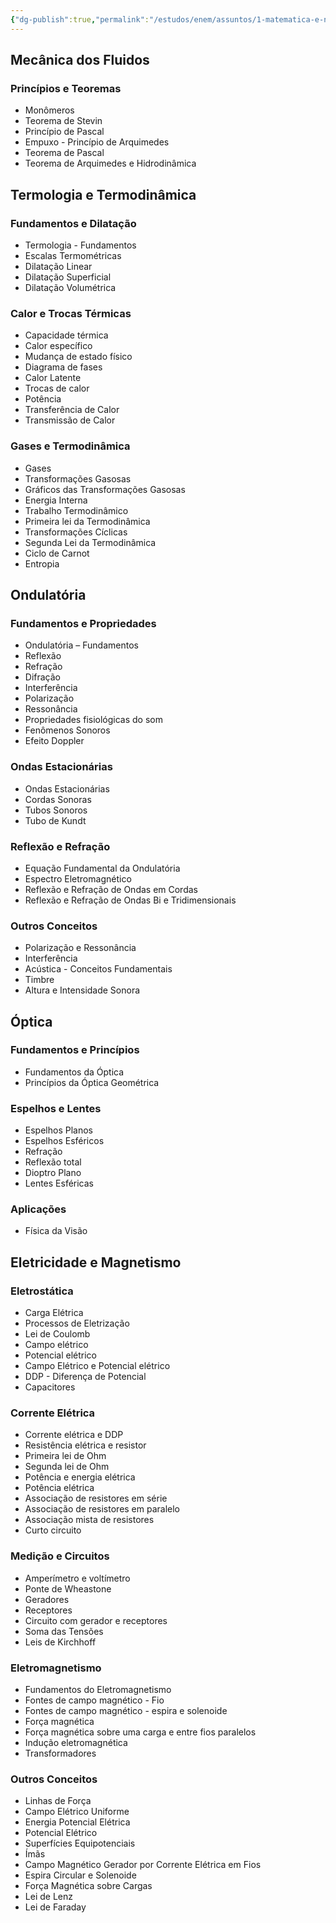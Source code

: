 ```yaml
---
{"dg-publish":true,"permalink":"/estudos/enem/assuntos/1-matematica-e-natureza/fisica-2/","updated":"2025-03-08T18:09:44.720-03:00"}
---
```


## Mecânica dos Fluidos

### Princípios e Teoremas

- Monômeros
- Teorema de Stevin
- Princípio de Pascal
- Empuxo - Princípio de Arquimedes
- Teorema de Pascal
- Teorema de Arquimedes e Hidrodinâmica

## Termologia e Termodinâmica

### Fundamentos e Dilatação

- Termologia - Fundamentos
- Escalas Termométricas
- Dilatação Linear
- Dilatação Superficial
- Dilatação Volumétrica

### Calor e Trocas Térmicas

- Capacidade térmica
- Calor específico
- Mudança de estado físico
- Diagrama de fases
- Calor Latente
- Trocas de calor
- Potência
- Transferência de Calor
- Transmissão de Calor

### Gases e Termodinâmica

- Gases
- Transformações Gasosas
- Gráficos das Transformações Gasosas
- Energia Interna
- Trabalho Termodinâmico
- Primeira lei da Termodinâmica
- Transformações Cíclicas
- Segunda Lei da Termodinâmica
- Ciclo de Carnot
- Entropia

## Ondulatória

### Fundamentos e Propriedades

- Ondulatória – Fundamentos
- Reflexão
- Refração
- Difração
- Interferência
- Polarização
- Ressonância
- Propriedades fisiológicas do som
- Fenômenos Sonoros
- Efeito Doppler

### Ondas Estacionárias

- Ondas Estacionárias
- Cordas Sonoras
- Tubos Sonoros
- Tubo de Kundt

### Reflexão e Refração

- Equação Fundamental da Ondulatória
- Espectro Eletromagnético
- Reflexão e Refração de Ondas em Cordas
- Reflexão e Refração de Ondas Bi e Tridimensionais

### Outros Conceitos

- Polarização e Ressonância
- Interferência
- Acústica - Conceitos Fundamentais
- Timbre
- Altura e Intensidade Sonora

## Óptica
### Fundamentos e Princípios

- Fundamentos da Óptica
- Princípios da Óptica Geométrica

### Espelhos e Lentes

- Espelhos Planos
- Espelhos Esféricos
- Refração
- Reflexão total
- Dioptro Plano
- Lentes Esféricas

### Aplicações

- Física da Visão

## Eletricidade e Magnetismo

### Eletrostática

- Carga Elétrica
- Processos de Eletrização
- Lei de Coulomb
- Campo elétrico
- Potencial elétrico
- Campo Elétrico e Potencial elétrico
- DDP - Diferença de Potencial
- Capacitores

### Corrente Elétrica

- Corrente elétrica e DDP
- Resistência elétrica e resistor
- Primeira lei de Ohm
- Segunda lei de Ohm
- Potência e energia elétrica
- Potência elétrica
- Associação de resistores em série
- Associação de resistores em paralelo
- Associação mista de resistores
- Curto circuito

### Medição e Circuitos

- Amperímetro e voltímetro
- Ponte de Wheastone
- Geradores
- Receptores
- Circuito com gerador e receptores
- Soma das Tensões
- Leis de Kirchhoff

### Eletromagnetismo

- Fundamentos do Eletromagnetismo
- Fontes de campo magnético - Fio
- Fontes de campo magnético - espira e solenoide
- Força magnética
- Força magnética sobre uma carga e entre fios paralelos
- Indução eletromagnética
- Transformadores

### Outros Conceitos

- Linhas de Força
- Campo Elétrico Uniforme
- Energia Potencial Elétrica
- Potencial Elétrico
- Superfícies Equipotenciais
- Ímãs
- Campo Magnético Gerador por Corrente Elétrica em Fios
- Espira Circular e Solenoide
- Força Magnética sobre Cargas
- Lei de Lenz
- Lei de Faraday
